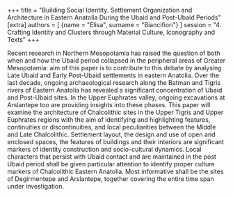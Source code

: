 +++
title = "Building Social Identity. Settlement Organization and Architecture in Eastern Anatolia During the Ubaid and Post-Ubaid Periods"
[extra]
authors = [
    {name = "Elisa", surname = "Biancifiori"}
]
session = "4. Crafting Identity and Clusters through Material Culture, Iconography and Texts"
+++

Recent research in Northern Mesopotamia has raised the question of both when and how the Ubaid period collapsed in the peripheral areas of Greater Mesopotamia: aim of this paper is to contribute to this debate by analysing Late Ubaid and Early Post-Ubaid settlements in eastern Anatolia. Over the last decade, ongoing archaeological research along the Batman and Tigris rivers of Eastern Anatolia has revealed a significant concentration of Ubaid and Post-Ubaid sites. In the Upper Euphrates valley, ongoing excavations at Arslantepe too are providing insights into these phases. This paper will examine the architecture of Chalcolithic sites in the Upper Tigris and Upper Euphrates regions with the aim of identifying and highlighting features, continuities or discontinuities, and local peculiarities between the Middle and Late Chalcolithic. Settlement layout, the design and use of open and enclosed spaces, the features of buildings and their interiors are significant markers of identity construction and socio-cultural dynamics. Local characters that persist with Ubaid contact and are maintained in the post Ubaid period shall be given particular attention to identify proper culture markers of Chalcolithic Eastern Anatolia. Most informative shall be the sites of Degirmentepe and Arslantepe, together covering the entire time span under investigation.
